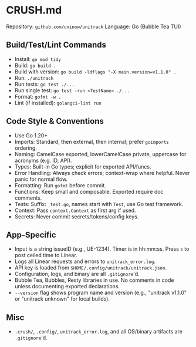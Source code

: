 # CRUSH.md

Repository: `github.com/uninow/unitrack`
Language: Go (Bubble Tea TUI)

## Build/Test/Lint Commands
- Install: `go mod tidy`
- Build: `go build .`
- Build with version: `go build -ldflags "-X main.version=v1.1.0" .`
- Run: `./unitrack`
- Run tests: `go test ./...`
- Run single test: `go test -run <TestName> ./...`
- Format: `gofmt -w .`
- Lint (if installed): `golangci-lint run`

## Code Style & Conventions
- Use Go 1.20+
- Imports: Standard, then external, then internal; prefer `goimports` ordering.
- Naming: CamelCase exported, lowerCamelCase private, uppercase for acronyms (e.g. ID, API).
- Types: Built-in Go types; explicit for exported API/funcs.
- Error Handling: Always check errors; context-wrap where helpful. Never panic for normal flow.
- Formatting: Run `gofmt` before commit.
- Functions: Keep small and composable. Exported require doc comments.
- Tests: Suffix: `_test.go`, names start with `Test`, use Go test framework.
- Context: Pass `context.Context` as first arg if used.
- Secrets: Never commit secrets/tokens/config keys.

## App-Specific
- Input is a string issueID (e.g., UE-1234). Timer is in hh:mm:ss. Press `s` to post ceiled time to Linear.
- Logs all Linear requests and errors to `unitrack_error.log`.
- API key is loaded from `$HOME/.config/unitrack/unitrack.json`.
- Configuration, logs, and binary are all `.gitignore`'d.
- Bubble Tea, Bubbles, Resty libraries in use. No comments in code unless documenting exported declarations.
- `--version` flag shows program name and version (e.g., "unitrack v1.1.0" or "unitrack unknown" for local builds).

## Misc
- `.crush/`, `.config/`, `unitrack_error.log`, and all OS/binary artifacts are `.gitignore`'d.
